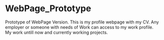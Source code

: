 # WebPage_Prototype
Prototype of WebPage Version.
This is my profile webpage with my CV. 
Any employer or someone with needs of Work can access to my work profile.
My work untill now and currently working projects.
